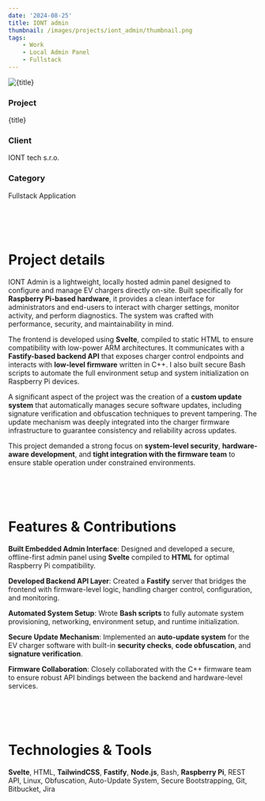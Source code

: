 ```yaml
---
date: '2024-08-25'
title: IONT admin
thumbnail: /images/projects/iont_admin/thumbnail.png
tags:
    - Work
    - Local Admin Panel
    - Fullstack
---
```


<img src="/images/projects/iont_admin/thumbnail.png" alt={title} class="w-full h-80 object-cover mb-4 rounded-lg" />

<div class="bg-neutral-900 flex flex-wrap gap-y-8 gap-x-20 justify-between px-8 py-6 rounded-lg xs:px-24">
    <div>
        <h3 class="!m-0 !mb-1 !font-semibold">Project</h3>
        <p class="!m-0">{title}</p>
    </div>
    <div>
        <h3 class="!m-0 !mb-1 !font-semibold">Client</h3>
        <p class="!m-0">IONT tech s.r.o.</p>
    </div>
    <div>
        <h3 class="!m-0 !mb-1 !font-semibold">Category</h3>
        <p class="!m-0">Fullstack Application</p>
    </div>
</div>

<br />
<br />
<br />

# Project details

IONT Admin is a lightweight, locally hosted admin panel designed to configure and manage EV chargers directly on-site. Built specifically for **Raspberry Pi-based hardware**, it provides a clean interface for administrators and end-users to interact with charger settings, monitor activity, and perform diagnostics. The system was crafted with performance, security, and maintainability in mind.

The frontend is developed using **Svelte**, compiled to static HTML to ensure compatibility with low-power ARM architectures. It communicates with a **Fastify-based backend API** that exposes charger control endpoints and interacts with **low-level firmware** written in C++. I also built secure Bash scripts to automate the full environment setup and system initialization on Raspberry Pi devices.

A significant aspect of the project was the creation of a **custom update system** that automatically manages secure software updates, including signature verification and obfuscation techniques to prevent tampering. The update mechanism was deeply integrated into the charger firmware infrastructure to guarantee consistency and reliability across updates.

This project demanded a strong focus on **system-level security**, **hardware-aware development**, and **tight integration with the firmware team** to ensure stable operation under constrained environments.

<br />
<br />
<br />

# Features & Contributions

**Built Embedded Admin Interface**: Designed and developed a secure, offline-first admin panel using **Svelte** compiled to **HTML** for optimal Raspberry Pi compatibility.

**Developed Backend API Layer**: Created a **Fastify** server that bridges the frontend with firmware-level logic, handling charger control, configuration, and monitoring.

**Automated System Setup**: Wrote **Bash scripts** to fully automate system provisioning, networking, environment setup, and runtime initialization.

**Secure Update Mechanism**: Implemented an **auto-update system** for the EV charger software with built-in **security checks**, **code obfuscation**, and **signature verification**.

**Firmware Collaboration**: Closely collaborated with the C++ firmware team to ensure robust API bindings between the backend and hardware-level services.

<br />
<br />
<br />

# Technologies & Tools

**Svelte**, HTML, **TailwindCSS**, **Fastify**, **Node.js**, Bash, **Raspberry Pi**, REST API, Linux, Obfuscation, Auto-Update System, Secure Bootstrapping, Git, Bitbucket, Jira
